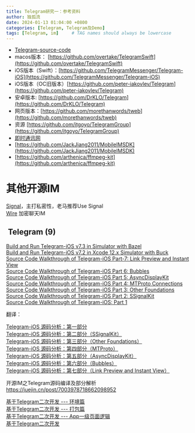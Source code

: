 ```yaml
---
title: Telegram研究一：参考资料
author: 独孤流
date: 2024-01-13 01:04:00 +0800
categories: [Telegram, Telegram及Demo]
tags: [Telegram, im]     # TAG names should always be lowercase
---
```


- [Telegram-source-code](https://telegram.org/apps#source-code)
- macos版本： [https://github.com/overtake/TelegramSwift](https://github.com/overtake/TelegramSwift)
- iOS版本（Swift）：[https://github.com/TelegramMessenger/Telegram-iOS](https://github.com/TelegramMessenger/Telegram-iOS)
- iOS版本（OC旧版本）[https://github.com/peter-iakovlev/Telegram](https://github.com/peter-iakovlev/Telegram)
- 安卓版本: [https://github.com/DrKLO/Telegram](https://github.com/DrKLO/Telegram)
- 网页版本：[https://github.com/morethanwords/tweb](https://github.com/morethanwords/tweb)
- 资源 [https://github.com/itgoyo/TelegramGroup](https://github.com/itgoyo/TelegramGroup)
- [即时通讯网](http://www.52im.net/)
- [https://github.com/JackJiang2011/MobileIMSDK](https://github.com/JackJiang2011/MobileIMSDK)
- [https://github.com/arthenica/ffmpeg-kit](https://github.com/arthenica/ffmpeg-kit)
# 其他开源IM  


[Signal](https://github.com/signalapp)，主打私密性，老马推荐Use Signal  
[Wire](https://github.com/wireapp) 加密聊天IM  


##  Telegram (9)

[Build and Run Telegram-iOS v7.3 in Simulator with Bazel](https://hubo.dev/2020-12-28-build-and-run-telegram-ios-v7-3-on-simulator-with-bazel/)  
[Build and Run Telegram-iOS v7.2 in Xcode 12.x Simulator with Buck](https://hubo.dev/2020-11-20-build-and-run-telegram-on-xcode-12-x-simulator/)  
[Source Code Walkthrough of Telegram-iOS Part-7: Link Preview and Instant View](https://hubo.dev/2020-07-12-source-code-walkthrough-of-telegram-ios-part-7/)  
[Source Code Walkthrough of Telegram-iOS Part 6: Bubbles](https://hubo.dev/2020-06-22-source-code-walkthrough-of-telegram-ios-part-6/)  
[Source Code Walkthrough of Telegram-iOS Part 5: AsyncDisplayKit](https://hubo.dev/2020-06-14-source-code-walkthrough-of-telegram-ios-part-5/)  
[Source Code Walkthrough of Telegram-iOS Part 4: MTProto Connections](https://hubo.dev/2020-06-05-source-code-walkthrough-of-telegram-ios-part-4/)  
[Source Code Walkthrough of Telegram-iOS Part 3: Other Foundations](https://hubo.dev/2020-05-15-source-code-walkthrough-of-telegram-ios-part-3/)  
[Source Code Walkthrough of Telegram-iOS Part 2: SSignalKit](https://hubo.dev/2020-05-11-source-code-walkthrough-of-telegram-ios-part-2/)  
[Source Code Walkthrough of Telegram-iOS: Part 1](https://hubo.dev/2020-05-07-source-code-walkthrough-of-telegram-ios-part-1/)  

翻译：

[Telegram-iOS 源码分析：第一部分](https://www.jianshu.com/p/dbe04ba77608)  
[Telegram-iOS 源码分析：第二部分（SSignalKit）](https://www.jianshu.com/p/887de98ae9f2)  
[Telegram-iOS 源码分析：第三部分（Other Foundations）](https://www.jianshu.com/p/da297e09eff8)  
[Telegram-iOS 源码分析：第四部分（MTProto）](https://www.jianshu.com/p/74fcaa647658)  
[Telegram-iOS 源码分析：第五部分（AsyncDisplayKit）](https://www.jianshu.com/p/a5bc6ef64adc)  
[Telegram-iOS 源码分析：第六部分（Bubbles）](https://www.jianshu.com/p/e38df9168d62)  
[Telegram-iOS 源码分析：第七部分（Link Preview and Instant View）](https://www.jianshu.com/p/39b04ae0f1c5)  


开源IM之Telegram源码编译及部分解析 https://juejin.cn/post/7003978718662098952  

[基于Telegram二次开发 --- 环境篇](https://www.jianshu.com/p/35726e4eb0da)  
[基于Telegram二次开发 --- 打包篇](https://www.jianshu.com/p/288964130e12)  
[基于Telegram二次开发 --- App一级页面逻辑](https://www.jianshu.com/p/09a630022514)  
[基于Telegram二次开发](https://www.jianshu.com/u/9cefd80976a2)  